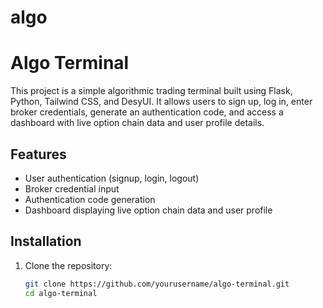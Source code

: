 # algo
# Algo Terminal

This project is a simple algorithmic trading terminal built using Flask, Python, Tailwind CSS, and DesyUI. It allows users to sign up, log in, enter broker credentials, generate an authentication code, and access a dashboard with live option chain data and user profile details.

## Features

- User authentication (signup, login, logout)
- Broker credential input
- Authentication code generation
- Dashboard displaying live option chain data and user profile

## Installation

1. Clone the repository:
   ```bash
   git clone https://github.com/yourusername/algo-terminal.git
   cd algo-terminal
